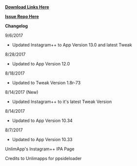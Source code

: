 **[Download Links Here](https://github.com/JMccormick264/InstagramPP/releases)**

**[Issue Repo Here](https://github.com/eni9889/IG-PP-Issues)**

**Changelog**

9/6/2017

 - Updated Instagram++ to App Version 13.0 and latest Tweak

8/28/2017

 - Updated to App Version 12.0


8/18/2017

- Updated to Tweak Version 1.8r-73


8/14/2017 (New)

 - Updated Instagram++ to it's latest Tweak Version

8/14/2017

- Updated to App Version 10.34

8/7/2017

 - Updated to App Version 10.33


 UnlimApp's Instagram++ IPA Page

 Credits to Unlimapps for ppsideloader
